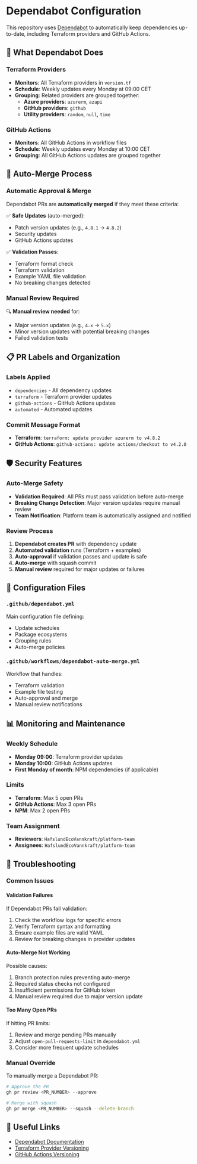 # Dependabot Configuration

This repository uses [Dependabot](https://docs.github.com/en/code-security/dependabot) to automatically keep dependencies up-to-date, including Terraform providers and GitHub Actions.

## 🤖 What Dependabot Does

### Terraform Providers
- **Monitors**: All Terraform providers in `version.tf`
- **Schedule**: Weekly updates every Monday at 09:00 CET
- **Grouping**: Related providers are grouped together:
  - **Azure providers**: `azurerm`, `azapi`
  - **GitHub providers**: `github`
  - **Utility providers**: `random`, `null`, `time`

### GitHub Actions
- **Monitors**: All GitHub Actions in workflow files
- **Schedule**: Weekly updates every Monday at 10:00 CET
- **Grouping**: All GitHub Actions updates are grouped together

## 🔄 Auto-Merge Process

### Automatic Approval & Merge
Dependabot PRs are **automatically merged** if they meet these criteria:

✅ **Safe Updates** (auto-merged):
- Patch version updates (e.g., `4.8.1` → `4.8.2`)
- Security updates
- GitHub Actions updates

✅ **Validation Passes**:
- Terraform format check
- Terraform validation
- Example YAML file validation
- No breaking changes detected

### Manual Review Required
🔍 **Manual review needed** for:
- Major version updates (e.g., `4.x` → `5.x`)
- Minor version updates with potential breaking changes
- Failed validation tests

## 📋 PR Labels and Organization

### Labels Applied
- `dependencies` - All dependency updates
- `terraform` - Terraform provider updates
- `github-actions` - GitHub Actions updates
- `automated` - Automated updates

### Commit Message Format
- **Terraform**: `terraform: update provider azurerm to v4.8.2`
- **GitHub Actions**: `github-actions: update actions/checkout to v4.2.0`

## 🛡️ Security Features

### Auto-Merge Safety
- **Validation Required**: All PRs must pass validation before auto-merge
- **Breaking Change Detection**: Major version updates require manual review
- **Team Notification**: Platform team is automatically assigned and notified

### Review Process
1. **Dependabot creates PR** with dependency update
2. **Automated validation** runs (Terraform + examples)
3. **Auto-approval** if validation passes and update is safe
4. **Auto-merge** with squash commit
5. **Manual review** required for major updates or failures

## 🔧 Configuration Files

### `.github/dependabot.yml`
Main configuration file defining:
- Update schedules
- Package ecosystems
- Grouping rules
- Auto-merge policies

### `.github/workflows/dependabot-auto-merge.yml`
Workflow that handles:
- Terraform validation
- Example file testing
- Auto-approval and merge
- Manual review notifications

## 📊 Monitoring and Maintenance

### Weekly Schedule
- **Monday 09:00**: Terraform provider updates
- **Monday 10:00**: GitHub Actions updates
- **First Monday of month**: NPM dependencies (if applicable)

### Limits
- **Terraform**: Max 5 open PRs
- **GitHub Actions**: Max 3 open PRs
- **NPM**: Max 2 open PRs

### Team Assignment
- **Reviewers**: `HafslundEcoVannkraft/platform-team`
- **Assignees**: `HafslundEcoVannkraft/platform-team`

## 🚨 Troubleshooting

### Common Issues

#### Validation Failures
If Dependabot PRs fail validation:
1. Check the workflow logs for specific errors
2. Verify Terraform syntax and formatting
3. Ensure example files are valid YAML
4. Review for breaking changes in provider updates

#### Auto-Merge Not Working
Possible causes:
1. Branch protection rules preventing auto-merge
2. Required status checks not configured
3. Insufficient permissions for GitHub token
4. Manual review required due to major version update

#### Too Many Open PRs
If hitting PR limits:
1. Review and merge pending PRs manually
2. Adjust `open-pull-requests-limit` in `dependabot.yml`
3. Consider more frequent update schedules

### Manual Override
To manually merge a Dependabot PR:
```bash
# Approve the PR
gh pr review <PR_NUMBER> --approve

# Merge with squash
gh pr merge <PR_NUMBER> --squash --delete-branch
```

## 🔗 Useful Links

- [Dependabot Documentation](https://docs.github.com/en/code-security/dependabot)
- [Terraform Provider Versioning](https://developer.hashicorp.com/terraform/language/providers/requirements)
- [GitHub Actions Versioning](https://docs.github.com/en/actions/creating-actions/about-custom-actions#using-release-management-for-actions) 